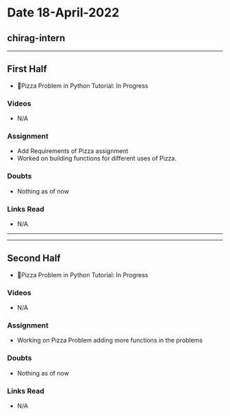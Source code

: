 # Date 18-April-2022

## chirag-intern

<hr>

## First Half

- 🔄Pizza Problem in Python Tutorial: In Progress

### Videos

- N/A

### Assignment

- Add Requirements of Pizza assignment
- Worked on building functions for different uses of Pizza.

### Doubts

- Nothing as of now

### Links Read

- N/A

<hr>
<hr>

## Second Half

- 🔄Pizza Problem in Python Tutorial: In Progress

### Videos

- N/A

### Assignment

- Working on Pizza Problem adding more functions in the problems

### Doubts

- Nothing as of now

### Links Read

- N/A
